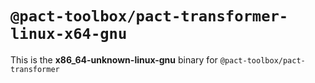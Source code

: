 # `@pact-toolbox/pact-transformer-linux-x64-gnu`

This is the **x86_64-unknown-linux-gnu** binary for `@pact-toolbox/pact-transformer`
